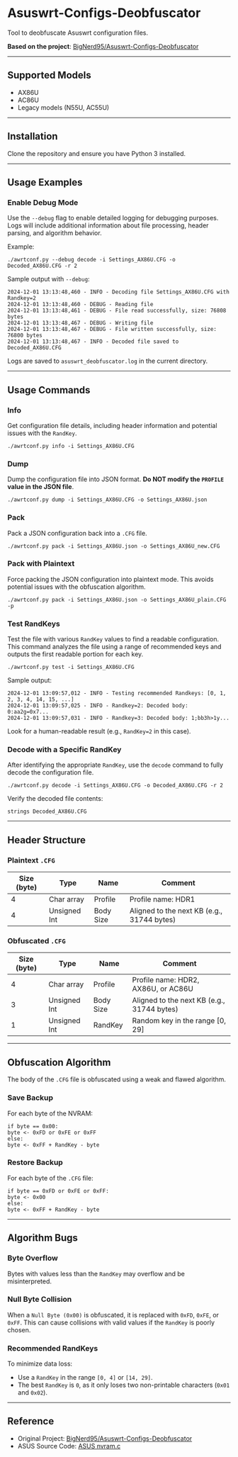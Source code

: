 # Asuswrt-Configs-Deobfuscator

Tool to deobfuscate Asuswrt configuration files.

**Based on the project**: [BigNerd95/Asuswrt-Configs-Deobfuscator](https://github.com/BigNerd95/Asuswrt-Configs-Deobfuscator)

---

## Supported Models

- AX86U
- AC86U
- Legacy models (N55U, AC55U)

---

## Installation

Clone the repository and ensure you have Python 3 installed.

---

## Usage Examples

### Enable Debug Mode

Use the `--debug` flag to enable detailed logging for debugging purposes. Logs will include additional information about file processing, header parsing, and algorithm behavior.

Example:
```
./awrtconf.py --debug decode -i Settings_AX86U.CFG -o Decoded_AX86U.CFG -r 2
```

Sample output with `--debug`:
```
2024-12-01 13:13:48,460 - INFO - Decoding file Settings_AX86U.CFG with Randkey=2
2024-12-01 13:13:48,460 - DEBUG - Reading file
2024-12-01 13:13:48,461 - DEBUG - File read successfully, size: 76808 bytes
2024-12-01 13:13:48,467 - DEBUG - Writing file
2024-12-01 13:13:48,467 - DEBUG - File written successfully, size: 76800 bytes
2024-12-01 13:13:48,467 - INFO - Decoded file saved to Decoded_AX86U.CFG
```

Logs are saved to `asuswrt_deobfuscator.log` in the current directory.

---

## Usage Commands

### Info

Get configuration file details, including header information and potential issues with the `RandKey`.

```
./awrtconf.py info -i Settings_AX86U.CFG
```

### Dump

Dump the configuration file into JSON format. **Do NOT modify the `PROFILE` value in the JSON file**.

```
./awrtconf.py dump -i Settings_AX86U.CFG -o Settings_AX86U.json
```

### Pack

Pack a JSON configuration back into a `.CFG` file.

```
./awrtconf.py pack -i Settings_AX86U.json -o Settings_AX86U_new.CFG
```

### Pack with Plaintext

Force packing the JSON configuration into plaintext mode. This avoids potential issues with the obfuscation algorithm.

```
./awrtconf.py pack -i Settings_AX86U.json -o Settings_AX86U_plain.CFG -p
```

### Test RandKeys

Test the file with various `RandKey` values to find a readable configuration. This command analyzes the file using a range of recommended keys and outputs the first readable portion for each key.

```
./awrtconf.py test -i Settings_AX86U.CFG
```

Sample output:
```
2024-12-01 13:09:57,012 - INFO - Testing recommended Randkeys: [0, 1, 2, 3, 4, 14, 15, ...]
2024-12-01 13:09:57,025 - INFO - Randkey=2: Decoded body: 0:aa2g=0x7...
2024-12-01 13:09:57,031 - INFO - Randkey=3: Decoded body: 1;bb3h>1y...
```

Look for a human-readable result (e.g., `RandKey=2` in this case).

### Decode with a Specific RandKey

After identifying the appropriate `RandKey`, use the `decode` command to fully decode the configuration file.

```
./awrtconf.py decode -i Settings_AX86U.CFG -o Decoded_AX86U.CFG -r 2
```

Verify the decoded file contents:
```
strings Decoded_AX86U.CFG
```

---

## Header Structure

### Plaintext `.CFG`

| Size (byte) | Type           | Name      | Comment                                    |
|-------------|----------------|-----------|--------------------------------------------|
| 4           | Char array     | Profile   | Profile name: HDR1                         |
| 4           | Unsigned Int   | Body Size | Aligned to the next KB (e.g., 31744 bytes) |

### Obfuscated `.CFG`

| Size (byte) | Type           | Name      | Comment                                    |
|-------------|----------------|-----------|--------------------------------------------|
| 4           | Char array     | Profile   | Profile name: HDR2, AX86U, or AC86U        |
| 3           | Unsigned Int   | Body Size | Aligned to the next KB (e.g., 31744 bytes) |
| 1           | Unsigned Int   | RandKey   | Random key in the range [0, 29]            |

---

## Obfuscation Algorithm

The body of the `.CFG` file is obfuscated using a weak and flawed algorithm.

### Save Backup

For each byte of the NVRAM:
```
if byte == 0x00:
byte <- 0xFD or 0xFE or 0xFF
else:
byte <- 0xFF + RandKey - byte
```

### Restore Backup

For each byte of the `.CFG` file:
```
if byte == 0xFD or 0xFE or 0xFF:
byte <- 0x00
else:
byte <- 0xFF + RandKey - byte
```

---

## Algorithm Bugs

### Byte Overflow

Bytes with values less than the `RandKey` may overflow and be misinterpreted.

### Null Byte Collision

When a `Null Byte (0x00)` is obfuscated, it is replaced with `0xFD`, `0xFE`, or `0xFF`. This can cause collisions with valid values if the `RandKey` is poorly chosen.

### Recommended RandKeys

To minimize data loss:
- Use a `RandKey` in the range `[0, 4]` or `[14, 29]`.
- The best `RandKey` is `0`, as it only loses two non-printable characters (`0x01` and `0x02`).

---

## Reference

- Original Project: [BigNerd95/Asuswrt-Configs-Deobfuscator](https://github.com/BigNerd95/Asuswrt-Configs-Deobfuscator)
- ASUS Source Code: [ASUS nvram.c](https://github.com/RMerl/asuswrt-merlin.ng/blob/master/release/src/router/nvram/nvram.c#L546)